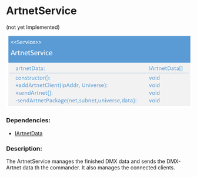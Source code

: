 # ArtnetService
(not yet Implemented)  

![ArtnetService](./assets/ArtnetService_v1.png)

### Dependencies:  
- [IArtnetData](./IArtnetData.md)

### Description:
The ArtnetService manages the finished DMX data and sends the DMX-Artnet data th the commander. It also manages the connected clients.